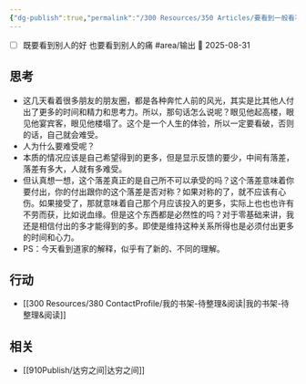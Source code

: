 ```yaml
---
{"dg-publish":true,"permalink":"/300 Resources/350 Articles/要看到一般看不到的/","created":"2025-09-18T08:29:49.716+08:00","updated":"2025-09-17T13:22:34.531+08:00"}
---
```


- [ ] 既要看到别人的好 也要看到别人的痛 #area/输出 📅 2025-08-31

## 思考
-   这几天看着很多朋友的朋友圈，都是各种奔忙人前的风光，其实是比其他人付出了更多的时间和精力和思考力。所以，那句话怎么说呢？眼见他起高楼，眼见他宴宾客，眼见他楼塌了。这个是一个人生的体验，所以一定要看破，否则的话，自己就会难受。
  - 人为什么要难受呢？
  - 本质的情况应该是自己希望得到的更多，但是显示反馈的要少，中间有落差，落差有多大，人就有多难受。
  - 但认真想一想，这个落差真正的是自己所不可以承受的吗？这个落差意味着你要付出，你的付出跟你的这个落差是否对称？如果对称的了，就不应该有心伤。如果接受了，那就意味着自己那个月应该投入的更多，实际上也也也许有不劳而获，比如说血缘。但是这个东西都是必然性的吗？对于零基础来讲，我还是相信付出的多才能得到的多。即使是维持这种关系所得也是必须付出更多的时间和心力。
  - PS：今天看到道家的解释，似乎有了新的、不同的理解。
## 行动
- [[300 Resources/380 ContactProfile/我的书架-待整理&阅读\|我的书架-待整理&阅读]]
## 相关
- [[910Publish/达穷之间\|达穷之间]]
